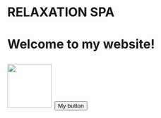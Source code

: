 
<html>

<body>
  <h1>RELAXATION SPA <h1>
  <p>Welcome to my website!</p>
  <img src= https://images.unsplash.com/photo-1620733723572-11c53f73a416?ixlib=rb-4.0.3&ixid=MnwxMjA3fDB8MHxzZWFyY2h8OHx8c3BhfGVufDB8fDB8fA%3D%3D&auto=format&fit=crop&w=900&q=60 | width=100)/>
</body>
    <button class=button>My button</button>
    <script>
      $(".button").click(function(){
      alert("Lean more");
      })
      <script>
        
</html>
